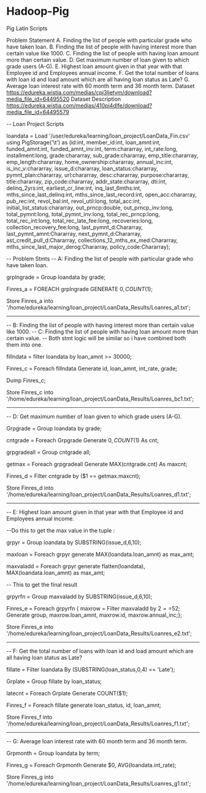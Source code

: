# Hadoop-Pig
Pig Latin Scripts

Problem Statement
A. Finding the list of people with particular grade who have taken loan.
B. Finding the list of people with having interest more than certain value like 1000.
C. Finding the list of people with having loan amount more than certain value.
D. Get maximum number of loan given to which grade users (A-G).
E. Highest loan amount given in that year with that Employee id and Employees annual income.
F. Get the total number of loans with loan id and load amount which are all having loan status as Late?
G. Average loan interest rate with 60 month term and 36 month term.
Dataset
https://edureka.wistia.com/medias/cpj3ljetym/download?media_file_id=64495520
Dataset Description
https://edureka.wistia.com/medias/410pi4dlfe/download?media_file_id=64495579

-- Loan Project Scripts 

loandata = Load '/user/edureka/learning/loan_project/LoanData_Fin.csv' using PigStorage('\t') as (id:int, member_id:int, loan_amnt:int, funded_amnt:int, funded_amnt_inv:int, term:chararray, int_rate:long, installment:long, grade:chararray, sub_grade:chararray, emp_title:chararray, emp_length:chararray, home_ownership:chararray, annual_inc:int, is_inc_v:chararray, issue_d:chararray, loan_status:chararray, pymnt_plan:chararray, url:chararray, desc:chararray, purpose:chararray, title:chararray, zip_code:chararray, addr_state:chararray, dti:int, delinq_2yrs:int, earliest_cr_line:int, inq_last_6mths:int, mths_since_last_delinq:int, mths_since_last_record:int, open_acc:chararray, pub_rec:int, revol_bal:int, revol_util:long, total_acc:int, initial_list_status:chararray, out_prncp:double, out_prncp_inv:long, total_pymnt:long, total_pymnt_inv:long, total_rec_prncp:long, total_rec_int:long, total_rec_late_fee:long, recoveries:long, collection_recovery_fee:long, last_pymnt_d:Chararray, last_pymnt_amnt:Chararray, next_pymnt_d:Chararray, ast_credit_pull_d:Chararray, collections_12_mths_ex_med:Chararray, mths_since_last_major_derog:Chararray, policy_code:Chararray);

-- Problem Stmts 
-- A: Finding the list of people with particular grade who have taken loan.

grplngrade = Group loandata by grade;

Finres_a = FOREACH grplngrade GENERATE $0, COUNT($1);

Store Finres_a into '/home/edureka/learning/loan_project/LoanData_Results/Loanres_a1.txt';

-----------------------------------------------------------------------------------------------
-- B: Finding the list of people with having interest more than certain value like 1000.
-- C: Finding the list of people with having loan amount more than certain value.
-- Both stmt logic will be similar so i have combined both them into one.

fillndata = filter loandata by loan_amnt >= 30000;

Finres_c = Foreach fillndata Generate id, loan_amnt, int_rate, grade;

Dump Finres_c;

Store Finres_c into '/home/edureka/learning/loan_project/LoanData_Results/Loanres_bc1.txt';

-----------------------------------------------------------------------------------------------

-- D: Get maximum number of loan given to which grade users (A-G).

Grpgrade = Group loandata by grade; 

cntgrade = Foreach Grpgrade Generate $0, COUNT($1) As cnt;

grpgradeall = Group cntgrade all;

getmax = Foreach grpgradeall Generate MAX(cntgrade.cnt) As maxcnt;

Finres_d = Filter cntgrade by ($1 == getmax.maxcnt);

Store Finres_d into '/home/edureka/learning/loan_project/LoanData_Results/Loanres_d1.txt';

-----------------------------------------------------------------------------------------------

-- E: Highest loan amount given in that year with that Employee id and Employees annual income.

--Do this to get the max value in the tuple :

grpyr = Group loandata by SUBSTRING(issue_d,6,10);

maxloan = Foreach grpyr generate MAX(loandata.loan_amnt) as max_amt;

maxvaladd = Foreach grpyr generate flatten(loandata), MAX(loandata.loan_amnt) as max_amt;

-- This to get the final result

grpyrfn = Group maxvaladd by SUBSTRING(issue_d,6,10);

Finres_e = Foreach grpyrfn { maxrow = Filter maxvaladd by $2==$52; Generate group, maxrow.loan_amnt, maxrow.id, maxrow.annual_inc;};


Store Finres_e into '/home/edureka/learning/loan_project/LoanData_Results/Loanres_e2.txt';

-----------------------------------------------------------------------------------------------

-- F: Get the total number of loans with loan id and load amount which are all having loan status as Late?

fillate = Filter loandata By (SUBSTRING(loan_status,0,4) == 'Late');

Grplate = Group fillate by loan_status;

latecnt = Foreach Grplate Generate COUNT($1);

Finres_f = Foreach fillate generate loan_status, id, loan_amnt;

Store Finres_f into '/home/edureka/learning/loan_project/LoanData_Results/Loanres_f1.txt';


-----------------------------------------------------------------------------------------------

-- G: Average loan interest rate with 60 month term and 36 month term.

Grpmonth = Group loandata by term; 

Finres_g = Foreach Grpmonth Generate $0, AVG(loandata.int_rate);

Store Finres_g into '/home/edureka/learning/loan_project/LoanData_Results/Loanres_g1.txt';
